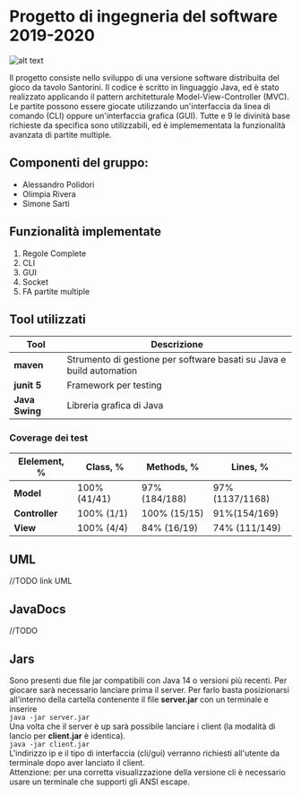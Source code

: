 # Progetto di ingegneria del software 2019-2020
![alt text](https://images-na.ssl-images-amazon.com/images/I/91irtho0CNL._SL1500_.jpg)

Il progetto consiste nello sviluppo di una versione software distribuita del gioco da tavolo Santorini.
Il codice è scritto in linguaggio Java, ed è stato realizzato applicando il pattern architetturale Model-View-Controller (MVC).
Le partite possono essere giocate utilizzando un'interfaccia da linea di comando (CLI) oppure un'interfaccia grafica (GUI).
Tutte e 9 le divinità base richieste da specifica sono utilizzabili, ed è implemementata la funzionalità avanzata di partite multiple. 


## Componenti del gruppo:
* Alessandro Polidori
* Olimpia Rivera
* Simone Sarti


## Funzionalità implementate
1. Regole Complete
2. CLI
3. GUI
4. Socket
5. FA partite multiple


## Tool utilizzati
|Tool            |Descrizione|
|----------------|-----------|
|__maven__|Strumento di gestione per software basati su Java e build automation|
|__junit 5__|Framework per testing|
|__Java Swing__|Libreria grafica di Java|

### Coverage dei test
|Elelement, %|Class, %|Methods, %| Lines, %|
|------------|--------|----------|---------|
|__Model__|100% (41/41)|97% (184/188)| 97% (1137/1168)|
|__Controller__|100% (1/1)|100% (15/15)|91%(154/169)|
|__View__|100% (4/4)| 84% (16/19)| 74% (111/149)|


## UML
//TODO link UML


## JavaDocs
//TODO 


## Jars
Sono presenti due file jar compatibili con Java 14 o versioni più recenti.
Per giocare sarà necessario lanciare prima il server. Per farlo basta posizionarsi all'interno della cartella contenente il file **server.jar** con un terminale e inserire  
`java -jar server.jar`  
Una volta che il server è up sarà possibile lanciare i client (la modalità di lancio per **client.jar** è identica).  
`java -jar client.jar`  
L'indirizzo ip e il tipo di interfaccia (cli/gui) verranno richiesti all'utente da terminale dopo aver lanciato il client.  
Attenzione: per una corretta visualizzazione della versione cli è necessario usare un terminale che supporti gli ANSI escape.





